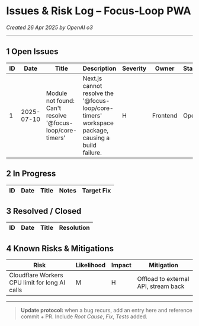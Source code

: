 # Issues & Risk Log – Focus‑Loop PWA
*Created 26 Apr 2025 by OpenAI o3*

---

## 1 Open Issues
| ID | Date | Title | Description | Severity | Owner | Status |
|----|------|-------|-------------|----------|-------|--------|
| 1 | 2025-07-10 | Module not found: Can't resolve '@focus-loop/core-timers' | Next.js cannot resolve the '@focus-loop/core-timers' workspace package, causing a build failure. | H | Frontend | Open |

## 2 In Progress
| ID | Date | Title | Notes | Target Fix |
|----|------|-------|-------|-----------|

## 3 Resolved / Closed
| ID | Date | Title | Resolution |
|----|------|-------|-----------|

## 4 Known Risks & Mitigations
| Risk | Likelihood | Impact | Mitigation |
|------|------------|--------|------------|
| Cloudflare Workers CPU limit for long AI calls | M | H | Offload to external API, stream back |

---

> **Update protocol:** when a bug recurs, add an entry here and reference commit + PR. Include *Root Cause*, *Fix*, *Tests* added.

